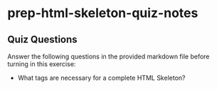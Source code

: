 # prep-html-skeleton-quiz-notes

## Quiz Questions

Answer the following questions in the provided markdown file before turning in this exercise:

- What tags are necessary for a complete HTML Skeleton?
<html> <head> <title> <body>
- What type of content belongs within the `<head>` of an HTML document?
  <metadata>
- What type of content belongs within the `<body>` of an HTML document?
  <images> <videos> <headings> <paragraphs>
- Where must the `DOCTYPE` declaration appear in a valid HTML document?
  in the beginning before the html

## Notes

All student notes should be written here.

How to write `Code Examples` in markdown

for JS:

```javascript
const data = 'Howdy';
```

for HTML:

```html
<div>
  <p>This is text content</p>
</div>
```

for CSS:

```css
div {
  width: 100%;
}
```
